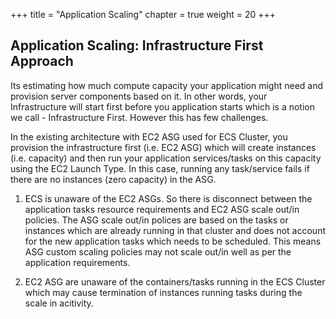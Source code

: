+++
title = "Application Scaling"
chapter = true
weight = 20
+++

Application Scaling: Infrastructure First Approach
----

Its estimating how much compute capacity your application might need and provision server components based on it. In other words, your Infrastructure will start first before you application starts which is a notion we call - Infrastructure First. However this has few challenges.

In the existing architecture with EC2 ASG used for ECS Cluster,  you provision the infrastructure first (i.e. EC2 ASG) which will create instances (i.e. capacity) and then run your application services/tasks on this capacity using the EC2 Launch Type. In this case, running any task/service fails if there are no instances (zero capacity) in the ASG.

1. ECS is unaware of the EC2 ASGs. So there is disconnect between the application tasks resource requirements and EC2 ASG scale out/in policies.  The ASG scale out/in polices are based on the tasks or instances which are already running in that cluster and does not account for the new application tasks which needs to be scheduled. This means ASG custom scaling policies may not scale out/in well as per the application requirements.

2. EC2 ASG are unaware of the containers/tasks running in the ECS Cluster which may cause termination of instances running tasks during the scale in acitivity.
